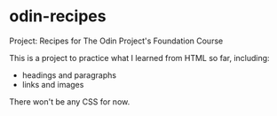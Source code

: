 # odin-recipes
Project: Recipes for The Odin Project's Foundation Course

This is a project to practice what I learned from HTML so far, including:
- headings and paragraphs
- links and images

There won't be any CSS for now.